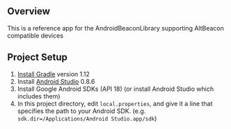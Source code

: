 ## Overview

This is a reference app for the AndroidBeaconLibrary supporting AltBeacon compatible devices

## Project Setup

1. [Install Gradle](http://www.gradle.org/installation) version 1.12
2. Install [Android Studio](https://developer.android.com/sdk/installing/studio.html) 0.8.6
3. Install Google Android SDKs (API 18) (or install Android Studio which includes them)
4. In this project directory, edit `local.properties`, and give it a line that
   specifies the path to your Android SDK. (e.g. `sdk.dir=/Applications/Android
   Studio.app/sdk`)
